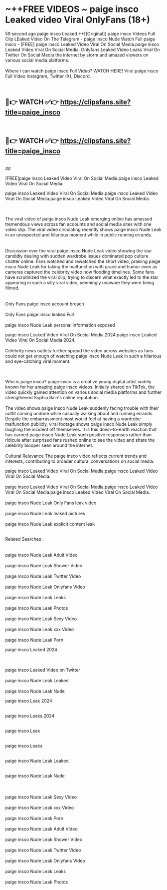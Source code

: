 # ~++FREE VIDEOS ~ paige insco Leaked video Viral OnlyFans (18+)<br>


59 second ago paige insco Leaked ++[[Original]] paige insco Videos Full Clip LEaked Video On The Telegram  - paige insco Nude  Watch Full paige insco - [FREE] paige insco Leaked Video Viral On Social Media.paige insco Leaked Video Viral On Social Media.   Onlyfans Leaked Video Leaks Viral On Twitter On Social Media the internet by storm and amazed viewers on various social media platforms. <br><br>
Where i can watch paige insco Full Video? WATCH HERE! Viral paige insco Full Video Instagram, Twitter (X), Discord. <br>


 <br>

##  🔴👉 WATCH ✅👉  <a href="https://clipsfans.site?title=paige_insco&ref=git">https://clipsfans.site?title=paige_insco</a> <br>
  <br>

##  🔴👉 WATCH ✅👉  <a href="https://clipsfans.site?title=paige_insco&ref=git">https://clipsfans.site?title=paige_insco</a> <br>
  <br>
  ##



[FREE]paige insco Leaked Video Viral On Social Media.paige insco Leaked Video Viral On Social Media. <br>

paige insco Leaked Video Viral On Social Media.paige insco Leaked Video Viral On Social Media.paige insco Leaked Video Viral On Social Media. <br>


  <br>

  <br>
The viral video of paige insco Nude Leak emerging online has amassed tremendous views across fan accounts and social media sites with one video clip. The viral video circulating recently shows paige insco Nude Leak in an unexpected and hilarious moment while in public running errands.<br>
<br>


<br>
Discussion over the viral paige insco Nude Leak video showing the star candidly dealing with sudden wardrobe issues dominated pop culture chatter online. Fans watched and rewatched the short video, praising paige insco Nude Leak for taking the malfunction with grace and humor even as cameras captured the celebrity video now flooding timelines. Some fans have scrutinized the viral clip, trying to discern what exactly led to the star appearing in such a silly viral video, seemingly unaware they were being filmed.<br>
<br>
<br> 
Only Fans paige insco account breach<br>
<br>
Only Fans paige insco leaked Full <br>
<br>
paige insco Nude Leak personal information exposed<br>

paige insco Leaked Video Viral On Social Media 2024.paige insco Leaked Video Viral On Social Media 2024. <br>
<br>
Celebrity news outlets further spread the video across websites as fans could not get enough of watching paige insco Nude Leak in such a hilarious and eye-catching viral moment.<br>
<br>

<br>
Who is paige insco? paige insco is a creative young digital artist widely known for her amazing paige insco videos. Initially shared on TikTok, the video quickly gained attention on various social media platforms and further strengthened Sophia Rain's online reputation.<br>
<br>
The video shows paige insco Nude Leak suddenly facing trouble with their outfit coming undone while casually walking about and running errands. Despite the embarrassment most would feel at having a wardrobe malfunction publicly, viral footage shows paige insco Nude Leak simply laughing the incident off themselves. It is this down-to-earth reaction that has earned paige insco Nude Leak such positive responses rather than ridicule after surprised fans rushed online to see the video and share the celebrity blooper seen around the internet.<br>
<br>
Cultural Relevance The paige insco video reflects current trends and interests, contributing to broader cultural conversations on social media.<br>

paige insco Leaked Video Viral On Social Media.paige insco Leaked Video Viral On Social Media.<br>
<br>
paige insco Leaked Video Viral On Social Media.paige insco Leaked Video Viral On Social Media.paige insco Leaked Video Viral On Social Media.<br>
<br>
paige insco Nude Leak Only Fans leak video<br>
<br>
paige insco Nude Leak leaked pictures<br>
<br>
paige insco Nude Leak explicit content leak<br>


<br>
Related Searches :<br>
<br>

<br>
paige insco Nude Leak Adult Video<br>
<br>
paige insco Nude Leak Shower Video<br>
<br>
paige insco Nude Leak Twitter Video<br>
<br>
paige insco Nude Leak Onlyfans Video<br>
<br>
paige insco Nude Leak Leaks<br>
<br>
paige insco Nude Leak Photos<br>

<br>
paige insco Nude Leak Sexy Video<br>
<br>
paige insco Nude Leak xxx Video<br>
<br>
paige insco Nude Leak Porn<br>

paige insco  Leaked 2024 <br> <br>
<br>

paige insco Leaked Video on Twitter <br>
<br>
paige insco Nude Leak Leaked<br>
<br>
paige insco Nude Leak Nude<br>


paige insco  Leak 2024 <br> <br>



paige insco  Leaks 2024 <br> <br>



 
paige insco  Leak<br> <br>



paige insco  Leaks<br> <br>


paige insco Nude Leak Leaked<br> <br>

paige insco Nude Leak Nude<br> <br>
<br> <br>
paige insco Nude Leak Sexy Video
<br> <br>
paige insco Nude Leak xxx Video
<br> <br>
paige insco Nude Leak Porn
<br> <br>
paige insco Nude Leak Adult Video
<br> <br>
paige insco Nude Leak Shower Video
<br> <br>
paige insco Nude Leak Twitter Video
<br> <br>
paige insco Nude Leak Onlyfans Video
<br> <br>
paige insco Nude Leak Leaks
<br> <br>
paige insco Nude Leak Photos






</p>




 



</p>











